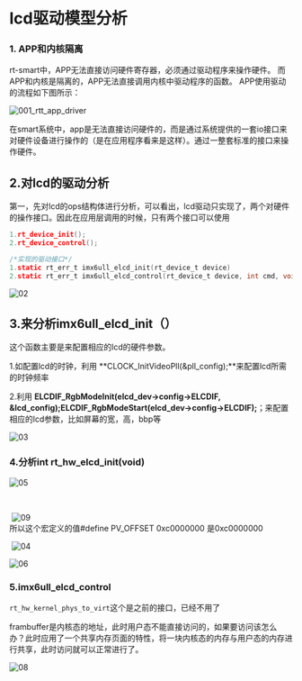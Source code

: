 

# lcd驱动模型分析

### 1. APP和内核隔离

rt-smart中，APP无法直接访问硬件寄存器，必须通过驱动程序来操作硬件。
而APP和内核是隔离的，APP无法直接调用内核中驱动程序的函数。
APP使用驱动的流程如下图所示：

![001_rtt_app_driver](D:\workspace\git\smartwork-takenodt\takenode-6ul\lcd\pic\001_rtt_app_driver.png)

在smart系统中，app是无法直接访问硬件的，而是通过系统提供的一套io接口来对硬件设备进行操作的（是在应用程序看来是这样）。通过一整套标准的接口来操作硬件。

## 2.对lcd的驱动分析

第一，先对lcd的ops结构体进行分析，可以看出，lcd驱动只实现了，两个对硬件的操作接口。因此在应用层调用的时候，只有两个接口可以使用

```c
1.rt_device_init();
2.rt_device_control();
```

```c
/*实现的驱动接口*/
1.static rt_err_t imx6ull_elcd_init(rt_device_t device)
2.static rt_err_t imx6ull_elcd_control(rt_device_t device, int cmd, void *args)
```

![02](D:\workspace\git\smartwork-takenodt\takenode-6ul\lcd\pic\02.png)

## 3.来分析imx6ull_elcd_init（）

这个函数主要是来配置相应的lcd的硬件参数。

1.如配置lcd的时钟，利用 **CLOCK_InitVideoPll(&pll_config);**来配置lcd所需的时钟频率

2.利用 **ELCDIF_RgbModeInit(elcd_dev->config->ELCDIF, &lcd_config);ELCDIF_RgbModeStart(elcd_dev->config->ELCDIF);**；来配置相应的lcd参数，比如屏幕的宽，高，bbp等

![03](D:\workspace\git\smartwork-takenodt\takenode-6ul\lcd\pic\03.png)

### 4.分析int rt_hw_elcd_init(void)

![05](D:\workspace\git\smartwork-takenodt\takenode-6ul\lcd\pic\05.jpg)

​                       

​                          ![09](D:\workspace\git\smartwork-takenodt\takenode-6ul\lcd\pic\09.jpg)   
​                           所以这个宏定义的值#define PV_OFFSET 0xc0000000 是0xc0000000

​                                                                     ![04](D:\workspace\git\smartwork-takenodt\takenode-6ul\lcd\pic\04.png)

![06](D:\workspace\git\smartwork-takenodt\takenode-6ul\lcd\pic\06.png)



### 5.imx6ull_elcd_control

`rt_hw_kernel_phys_to_virt`这个是之前的接口，已经不用了

frambuffer是内核态的地址，此时用户态不能直接访问的，如果要访问该怎么办？此时应用了一个共享内存页面的特性，将一块内核态的内存与用户态的内存进行共享，此时访问就可以正常进行了。

![08](D:\workspace\git\smartwork-takenodt\takenode-6ul\lcd\pic\08.png)

